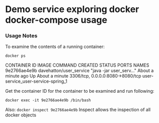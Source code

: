# Demo service exploring docker docker-compose usage

### Usage Notes

To examine the contents of a running container:

```docker ps```

CONTAINER ID        IMAGE                     COMMAND                  CREATED              STATUS              PORTS                               NAMES
9e2766ae4e9b        davehatton/user_service   "java -jar user_serv…"   About a minute ago   Up About a minute   3306/tcp, 0.0.0.0:8080->8080/tcp    user-service_user-service-spring_1

Get the container ID for the container to be examined and run following:

```docker exec -it 9e2766ae4e9b /bin/bash```


Also:
```docker inspect 9e2766ae4e9b```
Inspect allows the inspection of all docker objects
